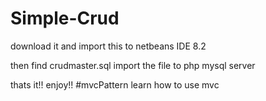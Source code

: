 # Simple-Crud

download it and import this to netbeans IDE 8.2

then find crudmaster.sql 
import the file to php mysql server

thats it!! enjoy!!
#mvcPattern 
learn how to use mvc
